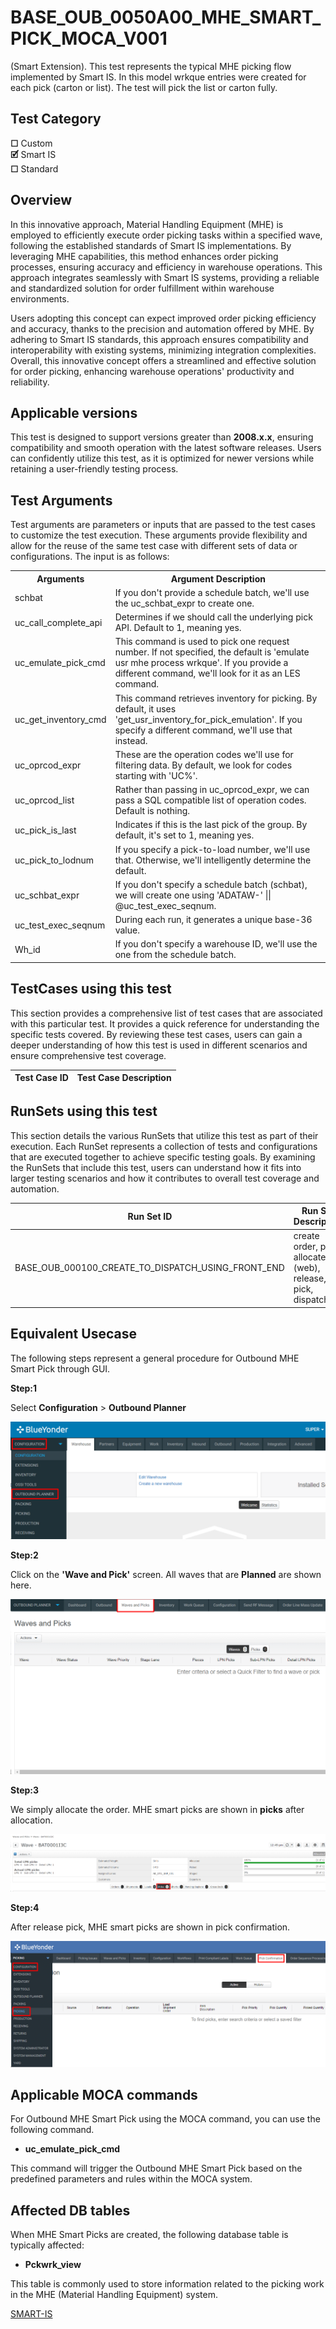 # **BASE_OUB_0050A00_MHE_SMART_PICK_MOCA_V001**


<!-- SMART_DOC_GEN_TEST_DESCR - Start -->
(Smart Extension).  This test represents the typical MHE picking flow implemented by Smart IS.  In this model wrkque entries were created for each pick (carton or list).  The test will pick the list or carton fully.
<!-- SMART_DOC_GEN_TEST_DESCR - End -->

## **Test Category**

**☐** Custom  
**🗹** Smart IS  
**☐** Standard

## **Overview**

In this innovative approach, Material Handling Equipment (MHE) is employed to efficiently execute order picking tasks within a specified wave, following the established standards of Smart IS implementations. By leveraging MHE capabilities, this method enhances order picking processes, ensuring accuracy and efficiency in warehouse operations. This approach integrates seamlessly with Smart IS systems, providing a reliable and standardized solution for order fulfillment within warehouse environments.

Users adopting this concept can expect improved order picking efficiency and accuracy, thanks to the precision and automation offered by MHE. By adhering to Smart IS standards, this approach ensures compatibility and interoperability with existing systems, minimizing integration complexities. Overall, this innovative concept offers a streamlined and effective solution for order picking, enhancing warehouse operations' productivity and reliability.

## **Applicable versions**

This test is designed to support versions greater than **2008.x.x**, ensuring compatibility and smooth operation with the latest software releases. Users can confidently utilize this test, as it is optimized for newer versions while retaining a user-friendly testing process.

## **Test Arguments**

Test arguments are parameters or inputs that are passed to the test cases to customize the test execution. These arguments provide flexibility and allow for the reuse of the same test case with different sets of data or configurations. The input is as follows:


<!-- SMART_DOC_GEN_TEST_ARG - Start -->
<table>
<tr><th>Arguments</th><th>Argument Description</th></tr>
<tr><td>schbat</td><td>If you don't provide a schedule batch, we'll use the uc_schbat_expr to create one.</td></tr>
<tr><td>uc_call_complete_api</td><td>Determines if we should call the underlying pick API. Default to 1, meaning yes.</td></tr>
<tr><td>uc_emulate_pick_cmd</td><td>This command is used to pick one request number. If not specified, the default is 'emulate usr mhe process wrkque'. If you provide a different command, we'll look for it as an LES command.</td></tr>
<tr><td>uc_get_inventory_cmd</td><td>This command retrieves inventory for picking. By default, it uses 'get_usr_inventory_for_pick_emulation'. If you specify a different command, we'll use that instead.</td></tr>
<tr><td>uc_oprcod_expr</td><td>These are the operation codes we'll use for filtering data. By default, we look for codes starting with 'UC%'.</td></tr>
<tr><td>uc_oprcod_list</td><td>Rather than passing in uc_oprcod_expr, we can pass a SQL compatible list of operation codes. Default is nothing.</td></tr>
<tr><td>uc_pick_is_last</td><td>Indicates if this is the last pick of the group. By default, it's set to 1, meaning yes.</td></tr>
<tr><td>uc_pick_to_lodnum</td><td>If you specify a pick-to-load number, we'll use that. Otherwise, we'll intelligently determine the default.</td></tr>
<tr><td>uc_schbat_expr</td><td>If you don't specify a schedule batch (schbat), we will create one using 'ADATAW-' || @uc_test_exec_seqnum.</td></tr>
<tr><td>uc_test_exec_seqnum</td><td>During each run, it generates a unique base-36 value.</td></tr>
<tr><td>Wh_id</td><td>If you don't specify a warehouse ID, we'll use the one from the schedule batch.</td></tr>
</table>
<!-- SMART_DOC_GEN_TEST_ARG - End -->

## **TestCases using this test**

This section provides a comprehensive list of test cases that are associated with this particular test. It provides a quick reference for understanding the specific tests covered. By reviewing these test cases, users can gain a deeper understanding of how this test is used in different scenarios and ensure comprehensive test coverage.


<!-- SMART_DOC_GEN_TEST_CASE_USING_THIS - Start -->
| Test Case ID | Test Case Description |
| ------------ | --------------------- |

<!-- SMART_DOC_GEN_TEST_CASE_USING_THIS - End -->

## **RunSets using this test**

This section details the various RunSets that utilize this test as part of their execution. Each RunSet represents a collection of tests and configurations that are executed together to achieve specific testing goals. By examining the RunSets that include this test, users can understand how it fits into larger testing scenarios and how it contributes to overall test coverage and automation.


<!-- SMART_DOC_GEN_RUN_SET_USING_THIS - Start -->
| Run Set ID | Run Set Description |
| ---------- | ------------------- |
| BASE_OUB_000100_CREATE_TO_DISPATCH_USING_FRONT_END | create order, plan, allocate (web), release, pick, dispatch |

<!-- SMART_DOC_GEN_RUN_SET_USING_THIS - End -->

## **Equivalent Usecase**

The following steps represent a general procedure for Outbound MHE Smart Pick through GUI.

**Step:1**

Select **Configuration** > **Outbound Planner**

![](BASE_OUB_0050A00_MHE_SMART_PICK_MOCA_V001/image1.png)

**Step:2**

Click on the **'Wave and Pick'** screen. All waves that are **Planned** are shown here.

![](BASE_OUB_0050A00_MHE_SMART_PICK_MOCA_V001/image2.png)

**Step:3**

We simply allocate the order. MHE smart picks are shown in **picks** after allocation.

![](BASE_OUB_0050A00_MHE_SMART_PICK_MOCA_V001/image3.png)

**Step:4**

After release pick, MHE smart picks are shown in pick confirmation.

![](BASE_OUB_0050A00_MHE_SMART_PICK_MOCA_V001/image4.png)

## **Applicable MOCA commands**

For Outbound MHE Smart Pick using the MOCA command, you can use the following command.

-   **uc_emulate_pick_cmd**

This command will trigger the Outbound MHE Smart Pick based on the predefined parameters and rules within the MOCA system.

## **Affected DB tables**

When MHE Smart Picks are created, the following database table is typically affected:

-   **Pckwrk_view**

This table is commonly used to store information related to the picking work in the MHE (Material Handling Equipment) system.


[SMART-IS](https://www.smart-is.pk) 